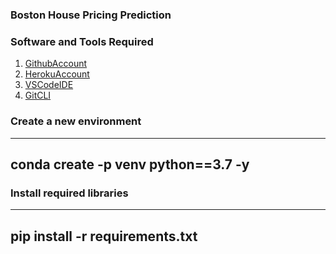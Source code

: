 ### Boston House Pricing Prediction

### Software and Tools Required

1. [GithubAccount](https://github.com)
2. [HerokuAccount](https://heroku.com)
3. [VSCodeIDE](https://code.visualstudio.com)
4. [GitCLI](https://git-scm.com/book/en/v2/Getting-Started-Installing-Git)

### Create a new environment
----
conda create -p venv python==3.7 -y
----


### Install required libraries
----
pip install -r requirements.txt
----